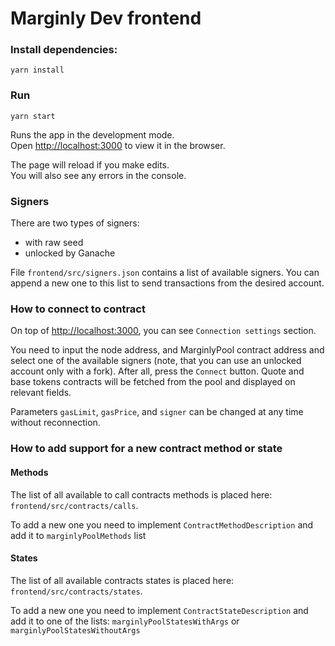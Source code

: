 # Marginly Dev frontend

### Install dependencies:

`yarn install`

### Run

`yarn start`

Runs the app in the development mode.\
Open [http://localhost:3000](http://localhost:3000) to view it in the browser.

The page will reload if you make edits.\
You will also see any errors in the console.

### Signers

There are two types of signers:

- with raw seed
- unlocked by Ganache

File `frontend/src/signers.json` contains a list of available signers. You can append a new one to this list to send transactions from the desired account.

### How to connect to contract

On top of [http://localhost:3000](http://localhost:3000), you can see `Connection settings` section.

You need to input the node address, and MarginlyPool contract address and select one of the available signers
(note, that you can use an unlocked account only with a fork).
After all, press the `Connect` button.
Quote and base tokens contracts will be fetched from the pool and displayed on relevant fields.

Parameters `gasLimit`, `gasPrice`, and `signer` can be changed at any time without reconnection.

### How to add support for a new contract method or state

#### Methods

The list of all available to call contracts methods is placed here:
`frontend/src/contracts/calls`.

To add a new one you need to implement `ContractMethodDescription` and add it to `marginlyPoolMethods` list

#### States

The list of all available contracts states is placed here:
`frontend/src/contracts/states`.

To add a new one you need to implement `ContractStateDescription` and add it to one of the lists: `marginlyPoolStatesWithArgs` or `marginlyPoolStatesWithoutArgs`
